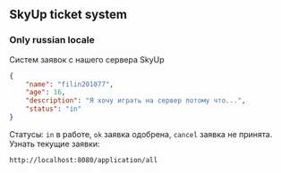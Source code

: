 ## SkyUp ticket system
### Only russian locale
Систем заявок с нашего сервера SkyUp   
```json
{
    "name": "filin201077", 
    "age": 16,
    "description": "Я хочу играть на сервер потому что...",
    "status": "in"
}
```
Статусы: ```in``` в работе, ```ok``` заявка одобрена, ```cancel``` заявка не принята.  
Узнать текущие заявки:
```http request
http://localhost:8080/application/all
```